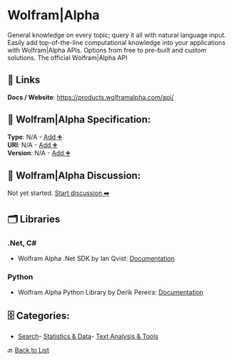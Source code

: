 # Wolfram|Alpha

General knowledge on every topic; query it all with natural language input. Easily add top-of-the-line computational knowledge into your applications with Wolfram|Alpha APIs. Options from free to pre-built and custom solutions. The official Wolfram|Alpha API

##  🔗 Links
**Docs / Website**: https://products.wolframalpha.com/api/

## 🧬 Wolfram|Alpha Specification:
**Type**: N/A - [Add ➕](https://github.com/apis-list/apis-list/edit/main/apis.yaml#L22059)  
**URI**: N/A - [Add ➕](https://github.com/apis-list/apis-list/edit/main/apis.yaml#L22059)  
**Version**: N/A - [Add ➕](https://github.com/apis-list/apis-list/edit/main/apis.yaml#L22059)

## 💬 Wolfram|Alpha Discussion:
Not yet started. [Start discussion ➡️](https://github.com/apis-list/apis-list/discussions/new)

## 🗂️ Libraries
### .Net, C#
- Wolfram Alpha .Net SDK by Ian Qvist: [Documentation](https://github.com/Genbox/WolframAlpha.NET)
### Python
- Wolfram Alpha Python Library by Derik Pereira: [Documentation](http://products.wolframalpha.com/api/libraries.html)


## 🗄️ Categories:
- [Search](https://github.com/apis-list/apis-list#search-)- [Statistics & Data](https://github.com/apis-list/apis-list#statistics--data-)- [Text Analysis & Tools](https://github.com/apis-list/apis-list#text-analysis--tools-)

🔙  [Back to List](https://github.com/apis-list/apis-list)
